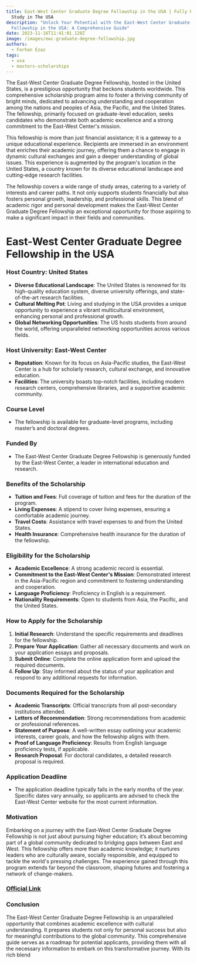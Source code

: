```yaml
---
title: East-West Center Graduate Degree Fellowship in the USA | Fully Funded |
  Study in The USA
description: "Unlock Your Potential with the East-West Center Graduate Degree
  Fellowship in the USA: A Comprehensive Guide"
date: 2023-11-16T11:41:01.120Z
image: /images/ewc-graduate-degree-fellowship.jpg
authors:
  - Farhan Ezaz
tags:
  - usa
  - masters-scholarships
---
```

The East-West Center Graduate Degree Fellowship, hosted in the United States, is a prestigious opportunity that beckons students worldwide. This comprehensive scholarship program aims to foster a thriving community of bright minds, dedicated to advancing understanding and cooperation among the nations and peoples of Asia, the Pacific, and the United States. The fellowship, primarily focused on graduate-level education, seeks candidates who demonstrate both academic excellence and a strong commitment to the East-West Center's mission.

This fellowship is more than just financial assistance; it is a gateway to a unique educational experience. Recipients are immersed in an environment that enriches their academic journey, offering them a chance to engage in dynamic cultural exchanges and gain a deeper understanding of global issues. This experience is augmented by the program's location in the United States, a country known for its diverse educational landscape and cutting-edge research facilities.

The fellowship covers a wide range of study areas, catering to a variety of interests and career paths. It not only supports students financially but also fosters personal growth, leadership, and professional skills. This blend of academic rigor and personal development makes the East-West Center Graduate Degree Fellowship an exceptional opportunity for those aspiring to make a significant impact in their fields and communities.

# East-West Center Graduate Degree Fellowship in the USA

### Host Country: United States

* **Diverse Educational Landscape**: The United States is renowned for its high-quality education system, diverse university offerings, and state-of-the-art research facilities.
* **Cultural Melting Pot**: Living and studying in the USA provides a unique opportunity to experience a vibrant multicultural environment, enhancing personal and professional growth.
* **Global Networking Opportunities**: The US hosts students from around the world, offering unparalleled networking opportunities across various fields.

### Host University: East-West Center

* **Reputation**: Known for its focus on Asia-Pacific studies, the East-West Center is a hub for scholarly research, cultural exchange, and innovative education.
* **Facilities**: The university boasts top-notch facilities, including modern research centers, comprehensive libraries, and a supportive academic community.

### Course Level

* The fellowship is available for graduate-level programs, including master’s and doctoral degrees.

### Funded By

* The East-West Center Graduate Degree Fellowship is generously funded by the East-West Center, a leader in international education and research.

### Benefits of the Scholarship

* **Tuition and Fees**: Full coverage of tuition and fees for the duration of the program.
* **Living Expenses**: A stipend to cover living expenses, ensuring a comfortable academic journey.
* **Travel Costs**: Assistance with travel expenses to and from the United States.
* **Health Insurance**: Comprehensive health insurance for the duration of the fellowship.

### Eligibility for the Scholarship

* **Academic Excellence**: A strong academic record is essential.
* **Commitment to the East-West Center's Mission**: Demonstrated interest in the Asia-Pacific region and commitment to fostering understanding and cooperation.
* **Language Proficiency**: Proficiency in English is a requirement.
* **Nationality Requirements**: Open to students from Asia, the Pacific, and the United States.

### How to Apply for the Scholarship

1. **Initial Research**: Understand the specific requirements and deadlines for the fellowship.
2. **Prepare Your Application**: Gather all necessary documents and work on your application essays and proposals.
3. **Submit Online**: Complete the online application form and upload the required documents.
4. **Follow Up**: Stay informed about the status of your application and respond to any additional requests for information.

### Documents Required for the Scholarship

* **Academic Transcripts**: Official transcripts from all post-secondary institutions attended.
* **Letters of Recommendation**: Strong recommendations from academic or professional references.
* **Statement of Purpose**: A well-written essay outlining your academic interests, career goals, and how the fellowship aligns with them.
* **Proof of Language Proficiency**: Results from English language proficiency tests, if applicable.
* **Research Proposal**: For doctoral candidates, a detailed research proposal is required.

### Application Deadline

* The application deadline typically falls in the early months of the year. Specific dates vary annually, so applicants are advised to check the East-West Center website for the most current information.

### Motivation

Embarking on a journey with the East-West Center Graduate Degree Fellowship is not just about pursuing higher education; it’s about becoming part of a global community dedicated to bridging gaps between East and West. This fellowship offers more than academic knowledge; it nurtures leaders who are culturally aware, socially responsible, and equipped to tackle the world's pressing challenges. The experience gained through this program extends far beyond the classroom, shaping futures and fostering a network of change-makers.

### [O﻿fficial Link](https://www.eastwestcenter.org/education/ewc-graduate-degree-fellowship)

### Conclusion

The East-West Center Graduate Degree Fellowship is an unparalleled opportunity that combines academic excellence with cultural understanding. It prepares students not only for personal success but also for meaningful contributions to the global community. This comprehensive guide serves as a roadmap for potential applicants, providing them with all the necessary information to embark on this transformative journey. With its rich blend